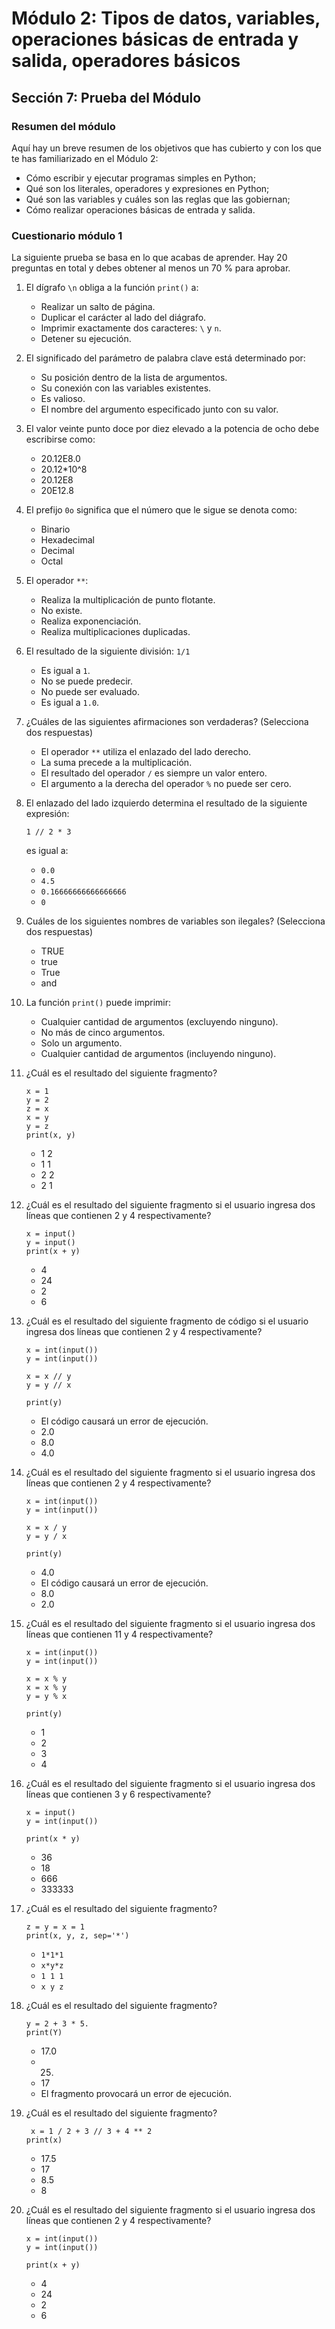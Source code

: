 # Módulo 2: Tipos de datos, variables, operaciones básicas de entrada y salida, operadores básicos 
## Sección 7: Prueba del Módulo


### Resumen del módulo

Aquí hay un breve resumen de los objetivos que has cubierto y con los que te has familiarizado en el Módulo 2:

* Cómo escribir y ejecutar programas simples en Python;
* Qué son los literales, operadores y expresiones en Python;
* Qué son las variables y cuáles son las reglas que las gobiernan;
* Cómo realizar operaciones básicas de entrada y salida.


### Cuestionario módulo 1

La siguiente prueba se basa en lo que acabas de aprender. Hay 20 preguntas en total y debes obtener al menos un 70 % para aprobar.

1. El dígrafo `\n` obliga a la función `print()` a:

    * Realizar un salto de página.
    * Duplicar el carácter al lado del diágrafo.
    * Imprimir exactamente dos caracteres: `\` y `n`.
    * Detener su ejecución.

2. El significado del parámetro de palabra clave está determinado por:

    * Su posición dentro de la lista de argumentos.
    * Su conexión con las variables existentes.
    * Es valioso.
    * El nombre del argumento especificado junto con su valor.

3. El valor veinte punto doce por diez elevado a la potencia de ocho debe escribirse como:

    * 20.12E8.0
    * 20.12*10^8
    * 20.12E8
    * 20E12.8

4. El prefijo `0o` significa que el número que le sigue se denota como:

    * Binario
    * Hexadecimal
    * Decimal
    * Octal

5. El operador `**`:

    * Realiza la multiplicación de punto flotante.
    * No existe.
    * Realiza exponenciación.
    * Realiza multiplicaciones duplicadas.

6. El resultado de la siguiente división: `1/1`

    * Es igual a `1`.
    * No se puede predecir.
    * No puede ser evaluado.
    * Es igual a `1.0`.

7. ¿Cuáles de las siguientes afirmaciones son verdaderas?  (Selecciona dos respuestas)

    * El operador `**` utiliza el enlazado del lado derecho.
    * La suma precede a la multiplicación.
    * El resultado del operador `/` es siempre un valor entero.
    * El argumento a la derecha del operador `%` no puede ser cero.

8. El enlazado del lado izquierdo determina el resultado de la siguiente expresión:

    ```
    1 // 2 * 3
    ```
    es igual a:

    * `0.0`
    * `4.5`
    * `0.16666666666666666`
    * `0`

9. Cuáles de los siguientes nombres de variables son ilegales?  (Selecciona dos respuestas)

    * TRUE
    * true
    * True
    * and

10. La función `print()` puede imprimir:

    * Cualquier cantidad de argumentos (excluyendo ninguno).
    * No más de cinco argumentos.
    * Solo un argumento.
    * Cualquier cantidad de argumentos (incluyendo ninguno).

11. ¿Cuál es el resultado del siguiente fragmento?

    ```
    x = 1
    y = 2
    z = x
    x = y
    y = z
    print(x, y)
    ```

    * 1 2
    * 1 1
    * 2 2
    * 2 1

12. ¿Cuál es el resultado del siguiente fragmento si el usuario ingresa dos líneas que contienen 2 y 4 respectivamente?

    ```
    x = input()
    y = input()
    print(x + y)
    ```

    * 4
    * 24
    * 2
    * 6

13. ¿Cuál es el resultado del siguiente fragmento de código si el usuario ingresa dos líneas que contienen 2 y 4 respectivamente?

    ```
    x = int(input())
    y = int(input())

    x = x // y
    y = y // x

    print(y)
    ```

    * El código causará un error de ejecución.
    * 2.0
    * 8.0
    * 4.0

14. ¿Cuál es el resultado del siguiente fragmento si el usuario ingresa dos líneas que contienen 2 y 4 respectivamente?

    ```
    x = int(input())
    y = int(input())

    x = x / y
    y = y / x

    print(y)
    ```

    * 4.0
    * El código causará un error de ejecución.
    * 8.0
    * 2.0

15. ¿Cuál es el resultado del siguiente fragmento si el usuario ingresa dos líneas que contienen 11 y 4 respectivamente?

    ```
    x = int(input())
    y = int(input())

    x = x % y
    x = x % y
    y = y % x

    print(y)
    ```

    * 1
    * 2
    * 3
    * 4

16. ¿Cuál es el resultado del siguiente fragmento si el usuario ingresa dos líneas que contienen 3 y 6 respectivamente?

    ```
    x = input()
    y = int(input())

    print(x * y)
    ```

    * 36
    * 18
    * 666
    * 333333

17. ¿Cuál es el resultado del siguiente fragmento?

    ```
    z = y = x = 1
    print(x, y, z, sep='*') 
    ```

    * `1*1*1`
    * `x*y*z`
    * `1 1 1`
    * `x y z`

18. ¿Cuál es el resultado del siguiente fragmento?

    ```
    y = 2 + 3 * 5.
    print(Y)
    ```

    * 17.0
    * 25.
    * 17
    * El fragmento provocará un error de ejecución.

19. ¿Cuál es el resultado del siguiente fragmento?

    ```
     x = 1 / 2 + 3 // 3 + 4 ** 2
    print(x) 
    ```

    * 17.5
    * 17
    * 8.5
    * 8

20. ¿Cuál es el resultado del siguiente fragmento si el usuario ingresa dos líneas que contienen 2 y 4 respectivamente?

    ```
    x = int(input())
    y = int(input())
 
    print(x + y) 
    ```

    * 4
    * 24
    * 2
    * 6
